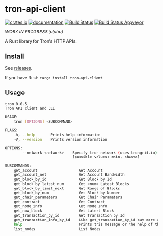 # tron-api-client

[![crates.io](https://meritbadge.herokuapp.com/tron_api_client)](https://crates.io/crates/tron-api-client)
[![documentation](https://docs.rs/tron-api-client/badge.svg)](https://docs.rs/tron-api-client)
[![Build Status](https://travis-ci.org/oikos-cash/tron-api-client.svg?branch=master)](https://travis-ci.org/oikos-cash/tron-api-client)
[![Build Status Appveyor](https://ci.appveyor.com/api/projects/status/github/oikos-cash/tron-api-client)](https://ci.appveyor.com/project/oikos-cash/tron-api-client)

_WORK IN PROGRESS (alpha)_

A Rust library for Tron's HTTP APIs.

## Install

See [releases](https://github.com/oikos-cash/tron-api-client/releases).

If you have Rust: `cargo install tron-api-client`.

## Usage

```bash
tron 0.0.5
Tron API client and CLI

USAGE:
    tron [OPTIONS] <SUBCOMMAND>

FLAGS:
    -h, --help       Prints help information
    -V, --version    Prints version information

OPTIONS:
        --network <network>    Specify tron network (uses trongrid.io) [env: TRON_NETWORK=shasta]  [default: main]
                               [possible values: main, shasta]

SUBCOMMANDS:
    get_account                   Get Account
    get_account_net               Get Account Bandwidth
    get_block_by_id               Get Block by Id
    get_block_by_latest_num       Get <num> Latest Blocks
    get_block_by_limit_next       Get Range of Blocks
    get_block_by_num              Get Block by Number
    get_chain_parameters          Get Chain Parameters
    get_contract                  Get Contract
    get_node_info                 Get Node Info
    get_now_block                 Get Latest Block
    get_transaction_by_id         Get Transaction by Id
    get_transaction_info_by_id    Like get_transaction_by_id but more detailed
    help                          Prints this message or the help of the given subcommand(s)
    list_nodes                    List Nodes
```
